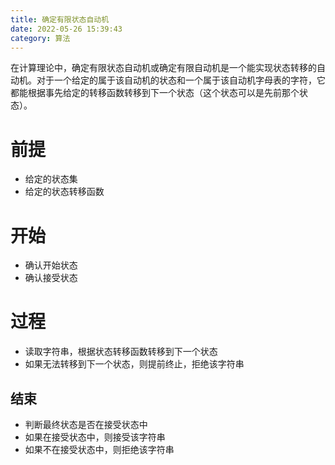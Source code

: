 ```yaml
---
title: 确定有限状态自动机
date: 2022-05-26 15:39:43
category: 算法
---
```


在计算理论中，确定有限状态自动机或确定有限自动机是一个能实现状态转移的自动机。对于一个给定的属于该自动机的状态和一个属于该自动机字母表的字符，它都能根据事先给定的转移函数转移到下一个状态（这个状态可以是先前那个状态）。

<!-- more -->

# 前提

- 给定的状态集
- 给定的状态转移函数

# 开始

- 确认开始状态
- 确认接受状态

# 过程

- 读取字符串，根据状态转移函数转移到下一个状态
- 如果无法转移到下一个状态，则提前终止，拒绝该字符串

## 结束

- 判断最终状态是否在接受状态中
- 如果在接受状态中，则接受该字符串
- 如果不在接受状态中，则拒绝该字符串
